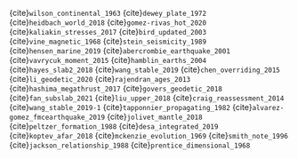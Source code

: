 <!-- 
grep "@" JupyterBook.bib 
replace @article / @book / @etcetc with {cite}` and , with ` 
-->

{cite}`wilson_continental_1963` 
{cite}`dewey_plate_1972` 
{cite}`heidbach_world_2018` 
{cite}`gomez-rivas_hot_2020` 
{cite}`kaliakin_stresses_2017` 
{cite}`bird_updated_2003` 
{cite}`vine_magnetic_1968` 
{cite}`stein_seismicity_1989` 
{cite}`hensen_marine_2019` 
{cite}`abercrombie_earthquake_2001` 
{cite}`vavrycuk_moment_2015` 
{cite}`hamblin_earths_2004` 
{cite}`hayes_slab2_2018` 
{cite}`wang_stable_2019` 
{cite}`chen_overriding_2015` 
{cite}`li_geodetic_2020` 
{cite}`rajendran_ages_2013` 
{cite}`hashima_megathrust_2017` 
{cite}`govers_geodetic_2018` 
{cite}`fan_subslab_2021` 
{cite}`liu_upper_2018` 
{cite}`craig_reassessment_2014` 
{cite}`wang_stable_2019-1` 
{cite}`tapponnier_propagating_1982` 
{cite}`alvarez-gomez_fmcearthquake_2019` 
{cite}`jolivet_mantle_2018` 
{cite}`peltzer_formation_1988` 
{cite}`desa_integrated_2019` 
{cite}`koptev_afar_2018` 
{cite}`mckenzie_evolution_1969` 
{cite}`smith_note_1996` 
{cite}`jackson_relationship_1988` 
{cite}`prentice_dimensional_1968` 
